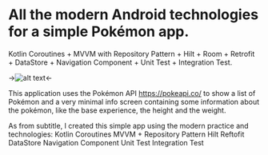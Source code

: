 # All the modern Android technologies for a simple Pokémon app.

Kotlin Coroutines + MVVM with Repository Pattern + Hilt + Room + Retrofit + DataStore + Navigation Component + Unit Test + Integration Test.

->![alt text](https://media.pokemoncentral.it/wiki/thumb/5/53/Logo_Pok%C3%A9mon.png/600px-Logo_Pok%C3%A9mon.png?raw=true)<-


This application uses the Pokémon API https://pokeapi.co/ to show a list of Pokémon and a very minimal info screen containing some information about the pokémon, like the base experience, the height and the weight.

As from subtitle, I created this simple app using the modern practice and technologies:
Kotlin Coroutines
MVVM + Repository Pattern
Hilt
Reftofit
DataStore
Navigation Component
Unit Test
Integration Test
